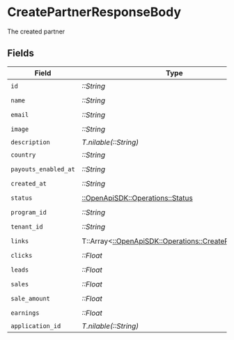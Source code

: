 # CreatePartnerResponseBody

The created partner


## Fields

| Field                                                                                                 | Type                                                                                                  | Required                                                                                              | Description                                                                                           |
| ----------------------------------------------------------------------------------------------------- | ----------------------------------------------------------------------------------------------------- | ----------------------------------------------------------------------------------------------------- | ----------------------------------------------------------------------------------------------------- |
| `id`                                                                                                  | *::String*                                                                                            | :heavy_check_mark:                                                                                    | N/A                                                                                                   |
| `name`                                                                                                | *::String*                                                                                            | :heavy_check_mark:                                                                                    | N/A                                                                                                   |
| `email`                                                                                               | *::String*                                                                                            | :heavy_check_mark:                                                                                    | N/A                                                                                                   |
| `image`                                                                                               | *::String*                                                                                            | :heavy_check_mark:                                                                                    | N/A                                                                                                   |
| `description`                                                                                         | *T.nilable(::String)*                                                                                 | :heavy_minus_sign:                                                                                    | N/A                                                                                                   |
| `country`                                                                                             | *::String*                                                                                            | :heavy_check_mark:                                                                                    | N/A                                                                                                   |
| `payouts_enabled_at`                                                                                  | *::String*                                                                                            | :heavy_check_mark:                                                                                    | N/A                                                                                                   |
| `created_at`                                                                                          | *::String*                                                                                            | :heavy_check_mark:                                                                                    | N/A                                                                                                   |
| `status`                                                                                              | [::OpenApiSDK::Operations::Status](../../models/operations/status.md)                                 | :heavy_check_mark:                                                                                    | N/A                                                                                                   |
| `program_id`                                                                                          | *::String*                                                                                            | :heavy_check_mark:                                                                                    | N/A                                                                                                   |
| `tenant_id`                                                                                           | *::String*                                                                                            | :heavy_check_mark:                                                                                    | N/A                                                                                                   |
| `links`                                                                                               | T::Array<[::OpenApiSDK::Operations::CreatePartnerLink](../../models/operations/createpartnerlink.md)> | :heavy_check_mark:                                                                                    | N/A                                                                                                   |
| `clicks`                                                                                              | *::Float*                                                                                             | :heavy_check_mark:                                                                                    | N/A                                                                                                   |
| `leads`                                                                                               | *::Float*                                                                                             | :heavy_check_mark:                                                                                    | N/A                                                                                                   |
| `sales`                                                                                               | *::Float*                                                                                             | :heavy_check_mark:                                                                                    | N/A                                                                                                   |
| `sale_amount`                                                                                         | *::Float*                                                                                             | :heavy_check_mark:                                                                                    | N/A                                                                                                   |
| `earnings`                                                                                            | *::Float*                                                                                             | :heavy_check_mark:                                                                                    | N/A                                                                                                   |
| `application_id`                                                                                      | *T.nilable(::String)*                                                                                 | :heavy_minus_sign:                                                                                    | N/A                                                                                                   |